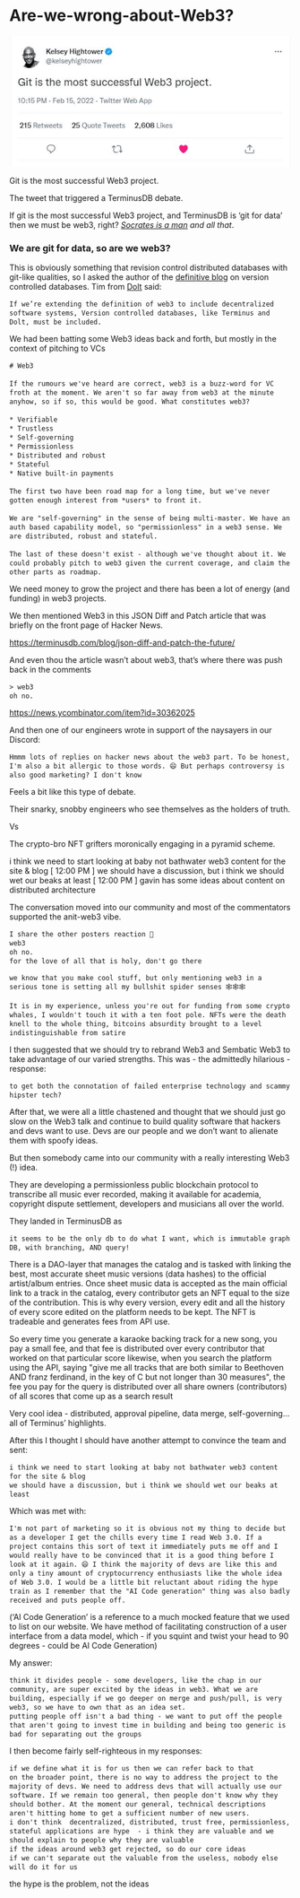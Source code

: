 # Are-we-wrong-about-Web3?


<p align="center">
<img src="https://github.com/terminusdb/terminusdb-web-assets/blob/master/blogs/hightower.JPG">

Git is the most successful Web3 project.

The tweet that triggered a TerminusDB debate.

If git is the most successful Web3 project, and TerminusDB is ‘git for data’ then we must be web3, right? *[Socrates is a man](https://en.wikipedia.org/wiki/Syllogism) and all that*.

### We are git for data, so are we web3? 
  
This is obviously something that revision control distributed databases with git-like qualities, so I asked the author of the [definitive blog](https://www.dolthub.com/blog/2021-09-17-database-version-control/) on version controlled databases. Tim from [Dolt](https://github.com/dolthub/dolt) said: 
```
If we’re extending the definition of web3 to include decentralized software systems, Version controlled databases, like Terminus and Dolt, must be included.
```
  
We had been batting some Web3 ideas back and forth, but mostly in the context of pitching to VCs

```
# Web3

If the rumours we've heard are correct, web3 is a buzz-word for VC froth at the moment. We aren't so far away from web3 at the minute anyhow, so if so, this would be good. What constitutes web3?

* Verifiable
* Trustless
* Self-governing
* Permissionless
* Distributed and robust
* Stateful
* Native built-in payments

The first two have been road map for a long time, but we've never gotten enough interest from *users* to front it.

We are "self-governing" in the sense of being multi-master. We have an auth based capability model, so "permissionless" in a web3 sense. We are distributed, robust and stateful.

The last of these doesn't exist - although we've thought about it. We could probably pitch to web3 given the current coverage, and claim the other parts as roadmap.
```
We need money to grow the project and there has been a lot of energy (and funding) in web3 projects. 

We then mentioned Web3 in this JSON Diff and Patch article that was briefly on the front page of Hacker News. 

https://terminusdb.com/blog/json-diff-and-patch-the-future/

And even thou the article wasn’t about web3, that’s where there was push back in the comments

```
> web3
oh no. 
```


https://news.ycombinator.com/item?id=30362025

And then one of our engineers wrote in support of the naysayers in our Discord:

```
Hmmm lots of replies on hacker news about the web3 part. To be honest, I'm also a bit allergic to those words. 😄 But perhaps controversy is also good marketing? I don't know
```


Feels a bit like this type of debate. 

Their snarky, snobby engineers who see themselves as the holders of  truth. 

Vs

The crypto-bro NFT grifters moronically engaging in a pyramid scheme. 

i think we need to start looking at baby not bathwater web3 content for the site & blog
[
12:00 PM
]
we should have a discussion, but i think we should wet our beaks at least
[
12:00 PM
]
gavin has some ideas about content on distributed architecture



The conversation moved into our community and most of the commentators supported the anit-web3 vibe.

```
I share the other posters reaction 🤣
web3
oh no.
for the love of all that is holy, don't go there
```
```
we know that you make cool stuff, but only mentioning web3 in a serious tone is setting all my bullshit spider senses 🕸️🕸️🕸️
```
```
It is in my experience, unless you're out for funding from some crypto whales, I wouldn't touch it with a ten foot pole. NFTs were the death knell to the whole thing, bitcoins absurdity brought to a level indistinguishable from satire
```

I then suggested that we should try to rebrand Web3 and Sembatic Web3 to take advantage of our varied strengths. This was - the admittedly hilarious - response:

```
to get both the connotation of failed enterprise technology and scammy hipster tech?
```


After that, we were all a little chastened and thought that we should just go slow on the Web3 talk and continue to build quality software that hackers and devs want to use. Devs are our people and we don’t want to alienate them with spoofy ideas. 

But then somebody came into our community with a really interesting Web3 (!) idea. 

They are developing a permissionless public blockchain protocol to transcribe all music ever recorded, making it available for academia, copyright dispute settlement, developers and musicians all over the world. 

They landed in TerminusDB as 
```
it seems to be the only db to do what I want, which is immutable graph DB, with branching, AND query!
```

There is a DAO-layer that manages the catalog and is tasked with linking the best, most accurate sheet music versions (data hashes) to the official artist/album entries. Once sheet music data is accepted as the main official link to a track in the catalog, every contributor gets an NFT equal to the size of the contribution. This is why every version, every edit and all the history of every score edited on the platform needs to be kept. The NFT is tradeable and generates fees from API use.

So every time you generate a karaoke backing track for a new song, you pay a small fee, and that fee is distributed over every contributor that worked on that particular score likewise, when you search the platform using the API, saying "give me all tracks that are both similar to Beethoven AND franz ferdinand, in the key of C but not longer than 30 measures", the fee you pay for the query is distributed over all share owners (contributors) of all scores that come up as a search result

Very cool idea - distributed, approval pipeline, data merge, self-governing… all of Terminus’ highlights. 

After this I thought I should have another attempt to convince the team and sent:

```
i think we need to start looking at baby not bathwater web3 content for the site & blog
we should have a discussion, but i think we should wet our beaks at least
```

Which was met with:

```
I'm not part of marketing so it is obvious not my thing to decide but as a developer I get the chills every time I read Web 3.0. If a project contains this sort of text it immediately puts me off and I would really have to be convinced that it is a good thing before I look at it again. 😄 I think the majority of devs are like this and only a tiny amount of cryptocurrency enthusiasts like the whole idea of Web 3.0. I would be a little bit reluctant about riding the hype train as I remember that the "AI Code generation" thing was also badly received and puts people off.
```
(‘AI Code Generation’ is a reference to a much mocked feature that we used to list on our website. We have method of facilitating construction of a user interface from a data model, which - if you squint and twist your head to 90 degrees - could be AI Code Generation)

My answer:
```
think it divides people - some developers, like the chap in our community, are super excited by the ideas in web3. What we are building, especially if we go deeper on merge and push/pull, is very web3, so we have to own that as an idea set.
putting people off isn't a bad thing - we want to put off the people that aren't going to invest time in building and being too generic is bad for separating out the groups
```
I then become fairly self-righteous in my responses:
```
if we define what it is for us then we can refer back to that
on the broader point, there is no way to address the project to the majority of devs. We need to address devs that will actually use our software. If we remain too general, then people don't know why they should bother. At the moment our general, technical descriptions aren't hitting home to get a sufficient number of new users.
i don't think  decentralized, distributed, trust free, permissionless, stateful applications are hype  - i think they are valuable and we should explain to people why they are valuable
if the ideas around web3 get rejected, so do our core ideas
if we can't separate out the valuable from the useless, nobody else will do it for us
```


the hype is the problem, not the ideas







